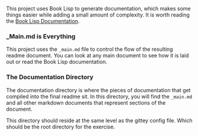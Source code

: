 <!--bl
(filemeta
    (title "How to Document"))
/bl-->

This project uses Book Lisp to generate documentation, which makes some things easier while adding a small amount of complexity. It is worth reading the [Book Lisp Documentation](https://github.com/cmstead/booklisp/blob/master/README.md).

### _Main.md is Everything

This project uses the ```_main.md``` file to control the flow of the resulting readme document. You can look at any main document to see how it is laid out or read the Book Lisp documentation.

### The Documentation Directory

The documentation directory is where the pieces of documentation that get compiled into the final readme sit. In this directory, you will find the ```_main.md``` and all other markdown documents that represent sections of the document.

This directory should reside at the same level as the gittey config file. Which should be the root directory for the exercise.